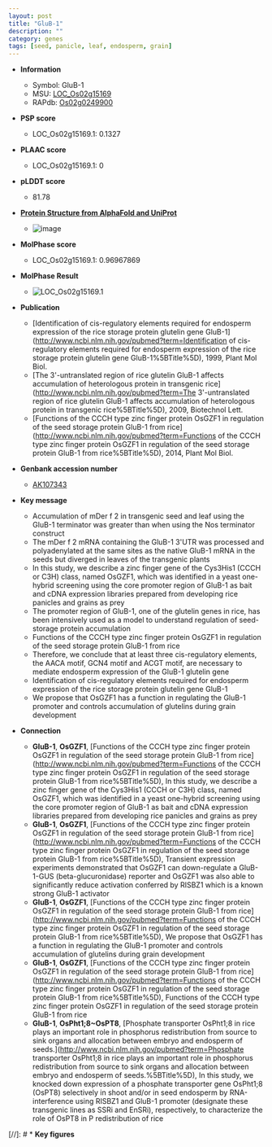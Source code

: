 ```yaml
---
layout: post
title: "GluB-1"
description: ""
category: genes
tags: [seed, panicle, leaf, endosperm, grain]
---
```


* **Information**  
    + Symbol: GluB-1  
    + MSU: [LOC_Os02g15169](http://rice.plantbiology.msu.edu/cgi-bin/ORF_infopage.cgi?orf=LOC_Os02g15169)  
    + RAPdb: [Os02g0249900](http://rapdb.dna.affrc.go.jp/viewer/gbrowse_details/irgsp1?name=Os02g0249900)  

* **PSP score**  
    + LOC_Os02g15169.1: 0.1327 

* **PLAAC score**  
    + LOC_Os02g15169.1: 0 

* **pLDDT score**
    + 81.78

* **[Protein Structure from AlphaFold and UniProt](https://www.uniprot.org/uniprotkb/P14323/entry#structure)**
    + ![image](https://ricepsp.github.io/images/P/AF-P14323-F1.png)

* **MolPhase score**
    + LOC_Os02g15169.1: 0.96967869

* **MolPhase Result**
    + ![LOC_Os02g15169.1](https://304243504.github.io/Pictures/LOC_Os02g/LOC_Os02g15169.1.png)

* **Publication**  
    + [Identification of cis-regulatory elements required for endosperm expression of the rice storage protein glutelin gene GluB-1](http://www.ncbi.nlm.nih.gov/pubmed?term=Identification of cis-regulatory elements required for endosperm expression of the rice storage protein glutelin gene GluB-1%5BTitle%5D), 1999, Plant Mol Biol.
    + [The 3'-untranslated region of rice glutelin GluB-1 affects accumulation of heterologous protein in transgenic rice](http://www.ncbi.nlm.nih.gov/pubmed?term=The 3'-untranslated region of rice glutelin GluB-1 affects accumulation of heterologous protein in transgenic rice%5BTitle%5D), 2009, Biotechnol Lett.
    + [Functions of the CCCH type zinc finger protein OsGZF1 in regulation of the seed storage protein GluB-1 from rice](http://www.ncbi.nlm.nih.gov/pubmed?term=Functions of the CCCH type zinc finger protein OsGZF1 in regulation of the seed storage protein GluB-1 from rice%5BTitle%5D), 2014, Plant Mol Biol.

* **Genbank accession number**  
    + [AK107343](http://www.ncbi.nlm.nih.gov/nuccore/AK107343)

* **Key message**  
    + Accumulation of mDer f 2 in transgenic seed and leaf using the GluB-1 terminator was greater than when using the Nos terminator construct
    + The mDer f 2 mRNA containing the GluB-1 3'UTR was processed and polyadenylated at the same sites as the native GluB-1 mRNA in the seeds but diverged in leaves of the transgenic plants
    + In this study, we describe a zinc finger gene of the Cys3His1 (CCCH or C3H) class, named OsGZF1, which was identified in a yeast one-hybrid screening using the core promoter region of GluB-1 as bait and cDNA expression libraries prepared from developing rice panicles and grains as prey
    + The promoter region of GluB-1, one of the glutelin genes in rice, has been intensively used as a model to understand regulation of seed-storage protein accumulation
    + Functions of the CCCH type zinc finger protein OsGZF1 in regulation of the seed storage protein GluB-1 from rice
    + Therefore, we conclude that at least three cis-regulatory elements, the AACA motif, GCN4 motif and ACGT motif, are necessary to mediate endosperm expression of the GluB-1 glutelin gene
    + Identification of cis-regulatory elements required for endosperm expression of the rice storage protein glutelin gene GluB-1
    + We propose that OsGZF1 has a function in regulating the GluB-1 promoter and controls accumulation of glutelins during grain development

* **Connection**  
    + __GluB-1__, __OsGZF1__, [Functions of the CCCH type zinc finger protein OsGZF1 in regulation of the seed storage protein GluB-1 from rice](http://www.ncbi.nlm.nih.gov/pubmed?term=Functions of the CCCH type zinc finger protein OsGZF1 in regulation of the seed storage protein GluB-1 from rice%5BTitle%5D), In this study, we describe a zinc finger gene of the Cys3His1 (CCCH or C3H) class, named OsGZF1, which was identified in a yeast one-hybrid screening using the core promoter region of GluB-1 as bait and cDNA expression libraries prepared from developing rice panicles and grains as prey
    + __GluB-1__, __OsGZF1__, [Functions of the CCCH type zinc finger protein OsGZF1 in regulation of the seed storage protein GluB-1 from rice](http://www.ncbi.nlm.nih.gov/pubmed?term=Functions of the CCCH type zinc finger protein OsGZF1 in regulation of the seed storage protein GluB-1 from rice%5BTitle%5D), Transient expression experiments demonstrated that OsGZF1 can down-regulate a GluB-1-GUS (beta-glucuronidase) reporter and OsGZF1 was also able to significantly reduce activation conferred by RISBZ1 which is a known strong GluB-1 activator
    + __GluB-1__, __OsGZF1__, [Functions of the CCCH type zinc finger protein OsGZF1 in regulation of the seed storage protein GluB-1 from rice](http://www.ncbi.nlm.nih.gov/pubmed?term=Functions of the CCCH type zinc finger protein OsGZF1 in regulation of the seed storage protein GluB-1 from rice%5BTitle%5D), We propose that OsGZF1 has a function in regulating the GluB-1 promoter and controls accumulation of glutelins during grain development
    + __GluB-1__, __OsGZF1__, [Functions of the CCCH type zinc finger protein OsGZF1 in regulation of the seed storage protein GluB-1 from rice](http://www.ncbi.nlm.nih.gov/pubmed?term=Functions of the CCCH type zinc finger protein OsGZF1 in regulation of the seed storage protein GluB-1 from rice%5BTitle%5D), Functions of the CCCH type zinc finger protein OsGZF1 in regulation of the seed storage protein GluB-1 from rice
    + __GluB-1__, __OsPht1;8~OsPT8__, [Phosphate transporter OsPht1;8 in rice plays an important role in phosphorus redistribution from source to sink organs and allocation between embryo and endosperm of seeds.](http://www.ncbi.nlm.nih.gov/pubmed?term=Phosphate transporter OsPht1;8 in rice plays an important role in phosphorus redistribution from source to sink organs and allocation between embryo and endosperm of seeds.%5BTitle%5D), In this study, we knocked down expression of a phosphate transporter gene OsPht1;8 (OsPT8) selectively in shoot and/or in seed endosperm by RNA-interference using RISBZ1 and GluB-1 promoter (designate these transgenic lines as SSRi and EnSRi), respectively, to characterize the role of OsPT8 in P redistribution of rice

[//]: # * **Key figures**  


